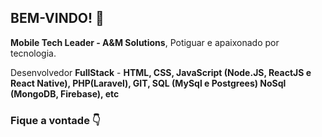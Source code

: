 ## BEM-VINDO! 👋

**Mobile Tech Leader - A&M Solutions**, Potiguar e apaixonado por tecnologia.

Desenvolvedor **FullStack** - **HTML, CSS, JavaScript (Node.JS, ReactJS e React Native), PHP(Laravel), GIT, SQL (MySql e Postgrees) NoSql (MongoDB, Firebase), etc**
### Fique a vontade 👇


